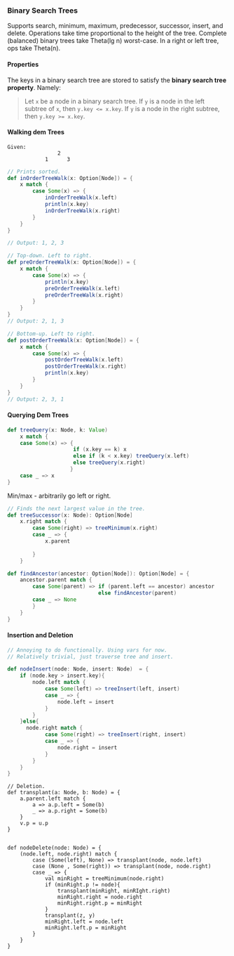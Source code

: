 ### Binary Search Trees

Supports search, minimum, maximum, predecessor, successor, insert, and delete. Operations take time proportional to the height of the tree. Complete (balanced) binary trees take Theta(lg n) worst-case. In a right or left tree, ops take Theta(n).

#### Properties

The keys in a binary search tree are stored to satisfy the **binary search tree property**. Namely:

> Let `x` be a node in a binary search tree. If `y` is a node in the left subtree of `x`, then `y.key <= x.key`. If `y` is a node in the right subtree, then `y.key >= x.key`.

#### Walking dem Trees

```
Given:
				2
			1      3
```

```scala
// Prints sorted.
def inOrderTreeWalk(x: Option[Node]) = {
	x match {
		case Some(x) => {
			inOrderTreeWalk(x.left)
			println(x.key)
			inOrderTreeWalk(x.right)
		}
	}
}

// Output: 1, 2, 3
```

```scala
// Top-down. Left to right.
def preOrderTreeWalk(x: Option[Node]) = {
	x match {
		case Some(x) => {
			println(x.key)
			preOrderTreeWalk(x.left)
			preOrderTreeWalk(x.right)
		}
	}
}
// Output: 2, 1, 3
```

```scala
// Bottom-up. Left to right.
def postOrderTreeWalk(x: Option[Node]) = {
	x match {
		case Some(x) => {
			postOrderTreeWalk(x.left)
			postOrderTreeWalk(x.right)
			println(x.key)
		}
	}
}
// Output: 2, 3, 1
```

#### Querying Dem Trees

```scala
def treeQuery(x: Node, k: Value)
	x match {
	case Some(x) => {
                     if (x.key == k) x
                     else if (k < x.key) treeQuery(x.left)
                     else treeQuery(x.right)
					}
    case _ => x
}
```

Min/max - arbitrarily go left or right.

````scala
// Finds the next largest value in the tree.
def treeSuccessor(x: Node): Option[Node]
	x.right match {
		case Some(right) => treeMinimum(x.right)
		case _ => {
            x.parent
			
		}
	}

def findAncestor(ancestor: Option[Node]): Option[Node] = {
	ancestor.parent match {
		case Some(parent) => if (parent.left == ancestor) ancestor
		                     else findAncestor(parent)
        case _ => None
		}
	}
}
````

#### Insertion and Deletion

```scala
// Annoying to do functionally. Using vars for now.
// Relatively trivial, just traverse tree and insert.

def nodeInsert(node: Node, insert: Node)  = {
	if (node.key > insert.key){
		node.left match {
			case Some(left) => treeInsert(left, insert)
			case _ => {
				node.left = insert	
			}
		}
	}else{
      node.right match {
			case Some(right) => treeInsert(right, insert)
			case _ => {
				node.right = insert	
			}
		}  
    }	
}
```

```
// Deletion.
def transplant(a: Node, b: Node) = {
	a.parent.left match {
		a => a.p.left = Some(b)
		_ => a.p.right = Some(b)
	}
	v.p = u.p
}


def nodeDelete(node: Node) = {
	(node.left, node.right) match {
		case (Some(left), None) => transplant(node, node.left)
		case (None , Some(right)) => transplant(node, node.right)
		case _ => {
			val minRight = treeMinimum(node.right)
			if (minRight.p != node){
				transplant(minRight, minRIght.right)
				minRight.right = node.right
				minRight.right.p = minRight
			}
			transplant(z, y)
			minRight.left = node.left
			minRight.left.p = minRight
		}
	}
}
```

